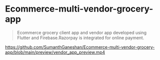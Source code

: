 # Ecommerce-multi-vendor-grocery-app

> Ecommerce grocery client app and vendor app developed using Flutter and Firebase.Razorpay is integrated for online payment.


https://github.com/SumanthGaneshan/Ecommerce-multi-vendor-grocery-app/blob/main/preview/vendor_app_preview.mp4

